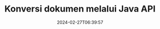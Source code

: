 ---
############################# Static ############################
layout: "landing"
date: 2024-02-27T06:39:57
draft: false

product: "Conversion"
product_tag: "conversion"
platform: Java
platform_tag: java

############################# Drop-down ############################
supported_platforms:
  items:
    # supported_platforms loop
    - title: ".NET"
      tag: "net"
    # supported_platforms loop
    - title: "Java"
      tag: "java"
    # supported_platforms loop
    - title: "Node.js"
      tag: "nodejs-java" 


############################# Head ############################
head_title: "API konversi dokumen Java | Konversi PDF, Word, Excel, PPTX, HTML, dan gambar"
head_description: "API konversi dokumen Java. Konversi PDF, Word, DOC, DOCX, Excel, Spreadsheets, PPT, PPTX, HTML, PSD, MPT, MPP, Email, MSG, EMLX, AutoCAD, dan format file gambar."

############################# Header ############################
title: "Konversi dokumen melalui Java API"
description: "API konversi yang kuat untuk mengonversi file PDF, Microsoft Office, HTML, eBook, dan gambar"
words:
  for: "for"

actions:
  main: "Unduhan Maven Gratis"
  main_link: "https://releases.groupdocs.com/java/repo/com/groupdocs/groupdocs-conversion/"
  alt: "Perizinan"
  alt_link: "https://purchase.groupdocs.com/pricing/conversion/java"
  title: "Siap untuk memulai?"
  description: "Coba fitur GroupDocs.Conversion secara gratis atau minta lisensi"

release:
  title: "Versi {0}  dirilis"
  notes: "Lihat apa yang baru"
  downloads: "Unduhan"
  link: "https://releases.groupdocs.com/conversion/java/release-notes/latest/"

code:
  title: "Cara mengkonversi file PDF di Java"
  more: "Lebih banyak contoh"
  more_link: "https://github.com/groupdocs-conversion/GroupDocs.Conversion-for-Java"
  install: |
    <dependencies>
      <dependency>
        <groupId>com.groupdocs</groupId>
        <artifactId>groupdocs-conversion</artifactId>
        <version>{0}</version>
      </dependency>
    </dependencies>

    <repositories>
      <repository>
        <id>repository.groupdocs.com</id>
        <name>GroupDocs Repository</name>
        <url>https://repository.groupdocs.com/repo/</url>
      </repository>
    </repositories>
  content: |
    ```java {style=abap}
    // Muat file PDF sumber 
    Converter converter = new Converter("resume.pdf");
    
    // Atur opsi konversi  
    WordProcessingConvertOptions convertOptions = 
        new WordProcessingConvertOptions();

    // Konversi PDF ke DOCX
    converter.convert("resume.docx", convertOptions);
    ```
############################# Overview ############################
overview:
  enable: true
  title: "Sekilas tentang GroupDocs.Conversion"
  description: "Jelajahi kemampuan API untuk konversi PDF, Microsoft Office, HTML, eBook, dan file gambar dengan cepat dan sempurna dalam aplikasi Java"
  features:
    # feature loop
    - title: "Konversi yang disederhanakan"
      content: "Dengan GroupDocs.Conversion API Anda dapat dengan mudah mengonversi dokumen dalam berbagai format ke PDF, Microsoft Office, HTML, eBook, dan file gambar. API memberikan opsi yang fleksibel dan kuat, memastikan integritas konten dan struktur dokumen selama proses konversi."

    # feature loop
    - title: "Peralihan antar format dengan mudah"
      content: "Proses penggunaan GroupDocs.Conversion API sangat mudah, hanya memerlukan satu metode dan serangkaian opsi untuk beralih antar format dengan mudah."

    # feature loop
    - title: "Kompatibilitas lintas platform"
      content: "Jelajahi solusi konversi dengan kompatibilitas lintas platform yang melekat, melayani basis pengguna yang lebih luas dan memastikan kinerja optimal di berbagai lingkungan untuk semua kebutuhan konversi dokumen Anda."

############################# Platforms ############################
platforms:
  enable: true
  title: "Independensi platform"
  description: "GroupDocs.Conversion untuk Java mendukung sistem operasi, kerangka kerja, dan manajer paket berikut"
  items:
    # platform loop
    - title: "Amazon"
      image: "amazon"
    # platform loop
    - title: "Docker"
      image: "docker"
    # platform loop
    - title: "Azure"
      image: "azure"
    # platform loop
    - title: "Eclipse"
      image: "eclipse"
    # platform loop
    - title: "IntelliJ"
      image: "intellij"
    # platform loop
    - title: "Windows"
      image: "windows"
    # platform loop
    - title: "Linux"
      image: "linux"
    # platform loop
    - title: "Maven"
      image: "maven"


############################# File formats ############################
formats:
  enable: true
  title: "Format file yang didukung"
  description: |
    GroupDocs.Conversion untuk Java mendukung operasi dengan [format file] berikut(https://docs.groupdocs.com/conversion/java/supported-file-formats/).
  groups:
    # group loop
    - color: "green"
      content: |
        ### Format dokumen
        * **Documents:** PDF, XPS, TEX
        * **Word:** DOC, DOCX, DOCM, DOT, DOTX, DOTM, RTF, TXT
        * **PowerPoint:** PPT, PPTX, PPS, PPSX, ODP, OTP
        * **Excel:** XLS, XLSX, XLSM, XLSB, XLTM, XLTX, XLT, XLAM
        * **Visio:** VSDX, VSDM, VSSX, VSTX, VSTM, VSSM, VSX, VTX, VDX
        * **OpenDocument:** ODT, OTT, ODS
    # group loop
    - color: "blue"
      content: |
        ### Gambar & Multimedia
        * **Images:** BMP, JPEG, PNG, GIF, TIFF, SVG, PS
        * **Diagram:** VSDX, DRAW, LUCIDCHART
        * **CAD & GIS:** DWG, DXF, DWF, IFC, SHP, KML, GEOJSON
        * **Audio:** MP3, WAV, FLAC, AAC, OGG
        * **Video:** MP4, AVI, MKV, MOV, WMV
        * **3D & Vector:** SVG, AI, EPS, CDR, STL, OBJ, FBX, DAE, GLB     
      # group loop
    - color: "red"
      content: |
        ### Format lainnya        
        * **eBook:** EPUB, MOBI, AZW, FB2
        * **Web:**  HTML, MHTML, MHT
        * **Archives:** ZIP, TAR, RAR, 7Z, BZ2, GZ
        * **Email & Outlook:** PST, OST, MSG, EML
        * **Finance:** QFX, OFX
        * **OneNote:**  ONE

############################# Features ############################
features:
  enable: true
  title: "Fitur GroupDocs.Conversion"
  description: "Konversi dokumen PDF dan kantor dengan mulus ke HTML, JPG, PNG, BMP, TIFF, SVG, dan banyak format lainnya. GroupDocs.Conversion untuk Java API dirancang agar mudah digunakan dan diintegrasikan ke dalam proyek Anda. Ini mendukung semua format dokumen populer dengan kemampuan untuk menyesuaikan proses konversi."

  items:
    # feature loop
    - icon: "merge"
      title: "Konversi multi-format"
      content: "Konversi file antara berbagai format, termasuk PDF, DOCX, XLSX, PPTX, dan lainnya, dengan mudah."

    # feature loop
    - icon: "split"
      title: "Keluaran dengan ketelitian tinggi"
      content: "Pertahankan kualitas asli dan format dokumen selama proses konversi."

    # feature loop
    - icon: "move"
      title: "Mengonversi banyak file"
      content: "Konversikan banyak file dan gabungkan menjadi arsip, menyederhanakan pengorganisasian konten yang dikonversi."

    # feature loop
    - icon: "remove"
      title: "Dokumen multi halaman ke gambar"
      content: "Konversikan dokumen multi halaman menjadi gambar halaman demi halaman, memungkinkan kontrol yang tepat atas proses transformasi dan memfasilitasi ekstraksi dan analisis dokumen berbasis gambar."

    # feature loop
    - icon: "rotate"
      title: "Pengaturan yang dapat disesuaikan"
      content: "Sempurnakan parameter konversi seperti resolusi, kualitas, dan tata letak untuk memenuhi persyaratan tertentu."

    # feature loop
    - icon: "swap"
      title: "Pemrosesan yang aman"
      content: "Pastikan privasi data dengan opsi konversi file yang dilindungi kata sandi."

    # feature loop
    - icon: "extract"
      title: "Integrasi API"
      content: "Integrasikan kemampuan konversi dengan lancar ke dalam aplikasi Java Anda, menjadikannya bagian alur kerja Anda yang lancar."

    # feature loop
    - icon: "orientation"
      title: "Konversi yang kuat"
      content: "Pastikan konversi file yang andal dan bebas kesalahan, menjamin keakuratan dan integritas dokumen Anda yang diubah."

    # feature loop
    - icon: "preview"
      title: "Konversi dokumen dari arsip"
      content: "Ekstrak dan konversi dokumen dari arsip, memungkinkan transformasi konten yang disimpan dalam file terkompresi."

############################# Code samples ############################
code_samples:
  enable: true
  title: "Contoh kode"
  description: "Beberapa kasus penggunaan GroupDocs.Conversion tipikal untuk operasi Java"
  items:
    # code sample loop
    - title: "Konversi PDF ke gambar"
      content: |
        Skenario yang umum ditemui melibatkan konversi seluruh dokumen PDF atau halaman tertentu menjadi kumpulan gambar. GroupDocs.Conversion untuk Java menawarkan kemampuan untuk mengkonversi PDF ke berbagai format gambar, seperti TIFF, JPG, PNG, GIF, BMP, dan banyak lagi.  
        Anda dapat memilih format gambar pilihan Anda menggunakan kelas ImageFileType.
        {{< landing/code title="Mengonversi PDF ke PNG di Java">}}
        ```java {style=abap}
        import com.groupdocs.conversion.Converter;
        import com.groupdocs.conversion.filetypes.ImageFileType;
        import com.groupdocs.conversion.options.convert.ImageConvertOptions;
        //...

        // Muat file PDF sumber
        Converter converter = new Converter("resume.pdf");
        
        // Atur opsi konversi dan tentukan jenis gambar keluaran
        ImageConvertOptions convertOptions = new ImageConvertOptions();
        convertOptions.setFormat(ImageFileType.Png);

        // Konversikan setiap halaman dokumen PDF ke PNG
        converter.convert("page.png", convertOptions);
        ```
        {{< /landing/code >}}
    # code sample loop
    - title: "Konversikan segmen dokumen besar"
      content: |
        Dengan GroupDocs.Conversion untuk Java, Anda dapat dengan mudah mengonversi halaman tertentu dari dokumen yang panjang.  
        Anda memiliki dua metode untuk mencapai hal ini, tergantung pada kebutuhan Anda. Anda dapat mengonversi sejumlah halaman atau mengonversi halaman tertentu.
        {{< landing/code title="Konversi DOCX (halaman 2-4) ke PDF di Java">}}
        ```java {style=abap}   
        import com.groupdocs.conversion.Converter;
        import com.groupdocs.conversion.options.convert.PdfConvertOptions;
        //...

        // Muat file DOCX sumber
        Converter converter = new Converter("booklet.docx");
           
        // Atur opsi dan tentukan rentang halaman yang akan dikonversi
        PdfConvertOptions convertOptions = new PdfConvertOptions();
        convertOptions.setPageNumber(2);
        convertOptions.setPagesCount(3);

        // Konversi halaman 2-4 ke PDF
        converter.convert("pages-2-4.pdf", convertOptions);
        ```
        {{< /landing/code >}}
        
---